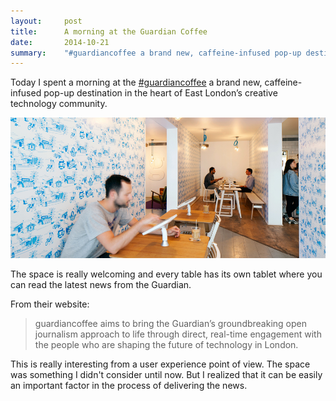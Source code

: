 ```yaml
---
layout:     post
title:      A morning at the Guardian Coffee
date:       2014-10-21
summary:    "#guardiancoffee a brand new, caffeine-infused pop-up destination in the heart of East London’s creative technology community."
---
```


Today I spent a morning at the [#guardiancoffee](http://www.boxpark.co.uk/brand/guardiancoffee/) a brand new, caffeine-infused pop-up destination in the heart of East London’s creative technology community. 

![A picture of the #guardiancoffee](/assets/guardian-coffee.jpg)

The space is really welcoming and every table has its own tablet where you can read the latest news from the Guardian. 

From their website: 

> guardiancoffee aims to bring the Guardian’s groundbreaking open journalism approach to life through direct, real-time engagement with the people who are shaping the future of technology in London. 

This is really interesting from a user experience point of view. The space was something I didn't consider until now. But I realized that it can be easily an important factor in the process of delivering the news. 